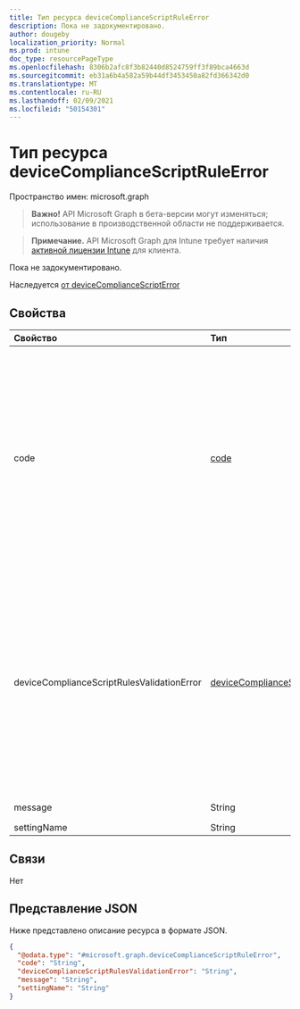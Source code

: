 ```yaml
---
title: Тип ресурса deviceComplianceScriptRuleError
description: Пока не задокументировано.
author: dougeby
localization_priority: Normal
ms.prod: intune
doc_type: resourcePageType
ms.openlocfilehash: 8306b2afc8f3b82440d8524759ff3f89bca4663d
ms.sourcegitcommit: eb31a6b4a582a59b44df3453450a82fd366342d0
ms.translationtype: MT
ms.contentlocale: ru-RU
ms.lasthandoff: 02/09/2021
ms.locfileid: "50154301"
---
```

# <a name="devicecompliancescriptruleerror-resource-type"></a>Тип ресурса deviceComplianceScriptRuleError

Пространство имен: microsoft.graph

> **Важно!** API Microsoft Graph в бета-версии могут изменяться; использование в производственной области не поддерживается.

> **Примечание.** API Microsoft Graph для Intune требует наличия [активной лицензии Intune](https://go.microsoft.com/fwlink/?linkid=839381) для клиента.

Пока не задокументировано.


Наследуется [от deviceComplianceScriptError](../resources/intune-deviceconfig-devicecompliancescripterror.md)

## <a name="properties"></a>Свойства
|Свойство|Тип|Описание|
|:---|:---|:---|
|code|[code](../resources/intune-deviceconfig-code.md)|Код ошибки. Наследуется [от deviceComplianceScriptError.](../resources/intune-deviceconfig-devicecompliancescripterror.md) Возможные значения: `none` , , , `jsonFileInvalid` `jsonFileMissing` `jsonFileTooLarge` `rulesMissing` `duplicateRules` `tooManyRulesSpecified` `operatorMissing` `operatorNotSupported` `datatypeMissing` `datatypeNotSupported` `operatorDataTypeCombinationNotSupported` `moreInfoUriMissing` , , , `moreInfoUriInvalid` `moreInfoUriTooLarge` `descriptionMissing` `descriptionInvalid` `descriptionTooLarge` `titleMissing` `titleInvalid` `titleTooLarge` `operandMissing` `operandInvalid` `operandTooLarge` `settingNameMissing` `settingNameInvalid` `settingNameTooLarge` `englishLocaleMissing` `duplicateLocales` `unrecognizedLocale` `unknown` `remediationStringsMissing` .|
|deviceComplianceScriptRulesValidationError|[deviceComplianceScriptRulesValidationError](../resources/intune-deviceconfig-devicecompliancescriptrulesvalidationerror.md)|Код ошибки. Наследуется [от deviceComplianceScriptError.](../resources/intune-deviceconfig-devicecompliancescripterror.md) Возможные значения: `none` , , , `jsonFileInvalid` `jsonFileMissing` `jsonFileTooLarge` `rulesMissing` `duplicateRules` `tooManyRulesSpecified` `operatorMissing` `operatorNotSupported` `datatypeMissing` `datatypeNotSupported` `operatorDataTypeCombinationNotSupported` `moreInfoUriMissing` , , , `moreInfoUriInvalid` `moreInfoUriTooLarge` `descriptionMissing` `descriptionInvalid` `descriptionTooLarge` `titleMissing` `titleInvalid` `titleTooLarge` `operandMissing` `operandInvalid` `operandTooLarge` `settingNameMissing` `settingNameInvalid` `settingNameTooLarge` `englishLocaleMissing` `duplicateLocales` `unrecognizedLocale` `unknown` `remediationStringsMissing` .|
|message|String|Сообщение об ошибке. Наследуется [от deviceComplianceScriptError](../resources/intune-deviceconfig-devicecompliancescripterror.md)|
|settingName|String|Установка имени правила с ошибкой.|

## <a name="relationships"></a>Связи
Нет

## <a name="json-representation"></a>Представление JSON
Ниже представлено описание ресурса в формате JSON.
<!-- {
  "blockType": "resource",
  "@odata.type": "microsoft.graph.deviceComplianceScriptRuleError"
}
-->
``` json
{
  "@odata.type": "#microsoft.graph.deviceComplianceScriptRuleError",
  "code": "String",
  "deviceComplianceScriptRulesValidationError": "String",
  "message": "String",
  "settingName": "String"
}
```




